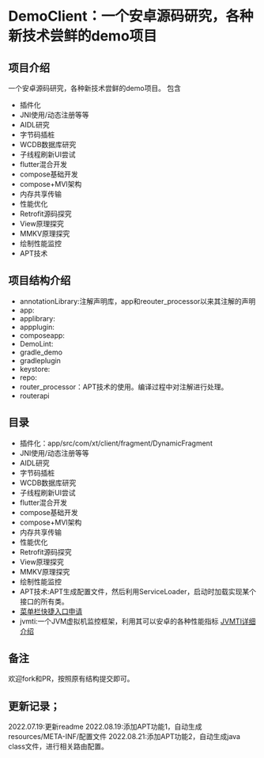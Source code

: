 # DemoClient：一个安卓源码研究，各种新技术尝鲜的demo项目

## 项目介绍

一个安卓源码研究，各种新技术尝鲜的demo项目。 包含

* 插件化
* JNI使用/动态注册等等
* AIDL研究
* 字节码插桩
* WCDB数据库研究
* 子线程刷新UI尝试
* flutter混合开发
* compose基础开发
* compose+MVI架构
* 内存共享传输
* 性能优化
* Retrofit源码探究
* View原理探究
* MMKV原理探究
* 绘制性能监控
* APT技术

## 项目结构介绍

* annotationLibrary:注解声明库，app和reouter_processor以来其注解的声明
* app:
* applibrary:
* appplugin:
* composeapp:
* DemoLint:
* gradle_demo
* gradleplugin
* keystore:
* repo:
* router_processor：APT技术的使用。编译过程中对注解进行处理。
* routerapi

## 目录

* 插件化：app/src/com/xt/client/fragment/DynamicFragment
* JNI使用/动态注册等等
* AIDL研究
* 字节码插桩
* WCDB数据库研究
* 子线程刷新UI尝试
* flutter混合开发
* compose基础开发
* compose+MVI架构
* 内存共享传输
* 性能优化
* Retrofit源码探究
* View原理探究
* MMKV原理探究
* 绘制性能监控
* APT技术:APT生成配置文件，然后利用ServiceLoader，启动时加载实现某个接口的所有类。
* <a href="https://github.com/aa5279aa/android_all_demo/tree/master/DemoClient/READMELIST#README_QUICKENTER">菜单栏快捷入口申请</a>
* jvmti:一个JVM虚拟机监控框架，利用其可以安卓的各种性能指标 <a href="https://github.com/aa5279aa/android_all_demo/tree/master/DemoClient/READMELIST#README_JVMTI">JVMTI详细介绍</a>


## 备注

欢迎fork和PR，按照原有结构提交即可。

## 更新记录；
2022.07.19:更新readme
2022.08.19:添加APT功能1，自动生成resources/META-INF/配置文件
2022.08.21:添加APT功能2，自动生成java class文件，进行相关路由配置。
  



